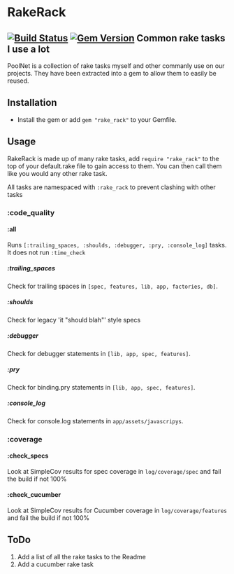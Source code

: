 RakeRack
========
[![Build Status](https://travis-ci.org/RichardVickerstaff/rake_rack.svg?branch=master)](https://travis-ci.org/RichardVickerstaff/rake_rack)
[![Gem Version](https://badge.fury.io/rb/rake_rack.svg)](http://badge.fury.io/rb/rake_rack)
Common rake tasks I use a lot
-----------------------------------------

PoolNet is a collection of rake tasks myself and other commanly use on our projects.
They have been extracted into a gem to allow them to easily be reused.

Installation
------------
* Install the gem or add `gem "rake_rack"` to your Gemfile.

Usage
-----
RakeRack is made up of many rake tasks, add `require "rake_rack"` to the top of your default.rake file to gain access to them.
You can then call them like you would any other rake task.

All tasks are namespaced with `:rake_rack` to prevent clashing with other tasks

### :code_quality
#### :all
Runs `[:trailing_spaces, :shoulds, :debugger, :pry, :console_log]` tasks. It does not run `:time_check`
##### :trailing_spaces
Check for trailing spaces in `[spec, features, lib, app, factories, db]`.
##### :shoulds
Check for legacy 'it "should blah"' style specs
##### :debugger
Check for debugger statements in `[lib, app, spec, features]`.
##### :pry
Check for binding.pry statements in `[lib, app, spec, features]`.
##### :console_log
Check for console.log statements in `app/assets/javascripys`.

### :coverage
#### :check_specs
Look at SimpleCov results for spec coverage in `log/coverage/spec` and fail the build if not 100%
#### :check_cucumber
Look at SimpleCov results for Cucumber coverage in `log/coverage/features` and fail the build if not 100%


ToDo
----
1. Add a list of all the rake tasks to the Readme
2. Add a cucumber rake task
